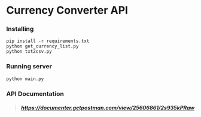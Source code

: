# Currency Converter API
### Installing
> 
```
pip install -r requirements.txt
python get_currency_list.py
python txt2csv.py
```

### Running server
>
```
python main.py
```
### API Documentation
> ##### https://documenter.getpostman.com/view/25606861/2s935kPRaw
